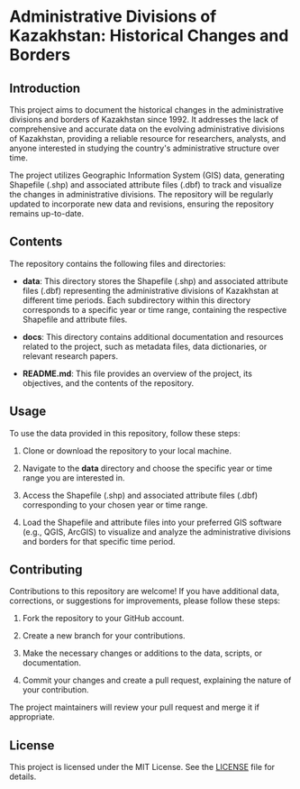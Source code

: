# Administrative Divisions of Kazakhstan: Historical Changes and Borders

## Introduction

This project aims to document the historical changes in the administrative divisions and borders of Kazakhstan since 1992. It addresses the lack of comprehensive and accurate data on the evolving administrative divisions of Kazakhstan, providing a reliable resource for researchers, analysts, and anyone interested in studying the country's administrative structure over time.

The project utilizes Geographic Information System (GIS) data, generating Shapefile (.shp) and associated attribute files (.dbf) to track and visualize the changes in administrative divisions. The repository will be regularly updated to incorporate new data and revisions, ensuring the repository remains up-to-date.

## Contents

The repository contains the following files and directories:

- **data**: This directory stores the Shapefile (.shp) and associated attribute files (.dbf) representing the administrative divisions of Kazakhstan at different time periods. Each subdirectory within this directory corresponds to a specific year or time range, containing the respective Shapefile and attribute files.

- **docs**: This directory contains additional documentation and resources related to the project, such as metadata files, data dictionaries, or relevant research papers.

- **README.md**: This file provides an overview of the project, its objectives, and the contents of the repository.

## Usage

To use the data provided in this repository, follow these steps:

1. Clone or download the repository to your local machine.

2. Navigate to the **data** directory and choose the specific year or time range you are interested in.

3. Access the Shapefile (.shp) and associated attribute files (.dbf) corresponding to your chosen year or time range.

4. Load the Shapefile and attribute files into your preferred GIS software (e.g., QGIS, ArcGIS) to visualize and analyze the administrative divisions and borders for that specific time period.

## Contributing

Contributions to this repository are welcome! If you have additional data, corrections, or suggestions for improvements, please follow these steps:

1. Fork the repository to your GitHub account.

2. Create a new branch for your contributions.

3. Make the necessary changes or additions to the data, scripts, or documentation.

4. Commit your changes and create a pull request, explaining the nature of your contribution.

The project maintainers will review your pull request and merge it if appropriate.


## License

This project is licensed under the MIT License. See the [LICENSE](LICENSE) file for details.
